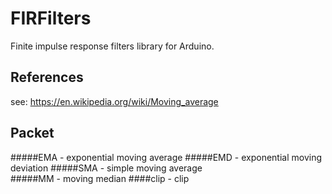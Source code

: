 # FIRFilters
Finite impulse response filters library for Arduino.

References
----------------------------------
see: https://en.wikipedia.org/wiki/Moving_average

Packet
----------------------------------
#####EMA - exponential moving average
#####EMD - exponential moving deviation
#####SMA - simple moving average  
#####MM  - moving median
####clip - clip

